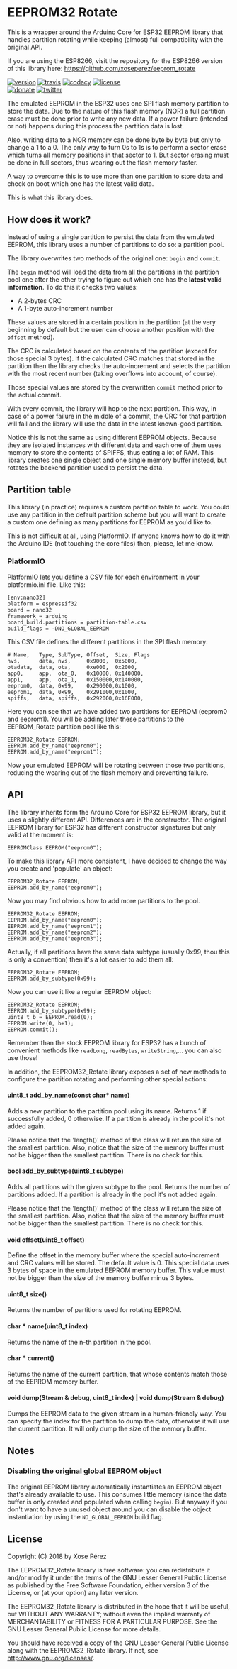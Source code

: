 # EEPROM32 Rotate

This is a wrapper around the Arduino Core for ESP32 EEPROM library that handles partition rotating while keeping (almost) full compatibility with the original API.

If you are using the ESP8266, visit the repository for the ESP8266 version of this library here: https://github.com/xoseperez/eeprom_rotate

[![version](https://img.shields.io/badge/version-0.9.0-brightgreen.svg)](CHANGELOG.md)
[![travis](https://travis-ci.org/xoseperez/eeprom32_rotate.svg?branch=master)](https://travis-ci.org/xoseperez/eeprom32_rotate)
[![codacy](https://img.shields.io/codacy/grade/73a1774d4563493dbad4ebfaa55e0568/master.svg)](https://www.codacy.com/app/xoseperez/eeprom32_rotate/dashboard)
[![license](https://img.shields.io/github/license/xoseperez/EEPROM32_Rotate.svg)](LICENSE)
<br />
[![donate](https://img.shields.io/badge/donate-PayPal-blue.svg)](https://www.paypal.com/cgi-bin/webscr?cmd=_donations&business=xose%2eperez%40gmail%2ecom&lc=US&no_note=0&currency_code=EUR&bn=PP%2dDonationsBF%3abtn_donate_LG%2egif%3aNonHostedGuest)
[![twitter](https://img.shields.io/twitter/follow/xoseperez.svg?style=social)](https://twitter.com/intent/follow?screen_name=xoseperez)

The emulated EEPROM in the ESP32 uses one SPI flash memory partition to store the data. Due to the nature of this flash memory (NOR) a full partition erase must be done prior to write any new data. If a power failure (intended or not) happens during this process the partition data is lost.

Also, writing data to a NOR memory can be done byte by byte but only to change a 1 to a 0. The only way to turn 0s to 1s is to perform a sector erase which turns all memory positions in that sector to 1. But sector erasing must be done in full sectors, thus wearing out the flash memory faster.

A way to overcome this is to use more than one partition to store data and check on boot which one has the latest valid data.

This is what this library does.

## How does it work?

Instead of using a single partition to persist the data from the emulated EEPROM, this library uses a number of partitions to do so: a partition pool.

The library overwrites two methods of the original one: `begin` and `commit`.

The `begin` method will load the data from all the partitions in the partition pool one after the other trying to figure out which one has the **latest valid information**. To do
this it checks two values:

* A 2-bytes CRC
* A 1-byte auto-increment number

These values are stored in a certain position in the partition (at the very beginning by default but the user can choose another position with the `offset` method).

The CRC is calculated based on the contents of the partition (except for those special 3 bytes). If the calculated CRC matches that stored in the partition then the library checks the auto-increment and selects the partition with the most recent number (taking overflows into account, of course).

Those special values are stored by the overwritten `commit` method prior to the actual commit.

With every commit, the library will hop to the next partition. This way, in case of a power failure in the middle of a commit, the CRC for that partition will fail and the library will use the data in the latest known-good partition.

Notice this is not the same as using different EEPROM objects. Because they are isolated instances with different data and each one of them uses memory to store the contents of SPIFFS, thus eating a lot of RAM. This library creates one single object and one single memory buffer instead, but rotates the backend partition used to persist the data.

## Partition table

This library (in practice) requires a custom partition table to work. You could use any partition in the default partition scheme but you will want to create a custom one defining as many partitions for EEPROM as you'd like to.

This is not difficult at all, using PlatformIO. If anyone knows how to do it with the Arduino IDE (not touching the core files) then, please, let me know.

### PlatformIO

PlatformIO lets you define a CSV file for each environment in your platformio.ini file. Like this:

```
[env:nano32]
platform = espressif32
board = nano32
framework = arduino
board_build.partitions = partition-table.csv
build_flags = -DNO_GLOBAL_EEPROM
```

This CSV file defines the different partitions in the SPI flash memory:

```
# Name,   Type, SubType, Offset,  Size, Flags
nvs,      data, nvs,     0x9000,  0x5000,
otadata,  data, ota,     0xe000,  0x2000,
app0,     app,  ota_0,   0x10000, 0x140000,
app1,     app,  ota_1,   0x150000,0x140000,
eeprom0,  data, 0x99,    0x290000,0x1000,
eeprom1,  data, 0x99,    0x291000,0x1000,
spiffs,   data, spiffs,  0x292000,0x16E000,
```

Here you can see that we have added two partitions for EEPROM (eeprom0 and eeprom1). You will be adding later these partitions to the EEPROM_Rotate partition pool like this:

```
EEPROM32_Rotate EEPROM;
EEPROM.add_by_name("eeprom0");
EEPROM.add_by_name("eeprom1");
```

Now your emulated EEPROM will be rotating between those two partitions, reducing the wearing out of the flash memory and preventing failure.

## API

The library inherits form the Arduino Core for ESP32 EEPROM library, but it uses a slightly different API. Differences are in the constructor. The original EEPROM library for ESP32 has different constructor signatures but only valid at the moment is:

```
EEPROMClass EEPROM("eeprom0");
```

To make this library API more consistent, I have decided to change the way you create and 'populate' an object:

```
EEPROM32_Rotate EEPROM;
EEPROM.add_by_name("eeprom0");
```

Now you may find obvious how to add more partitions to the pool.

```
EEPROM32_Rotate EEPROM;
EEPROM.add_by_name("eeprom0");
EEPROM.add_by_name("eeprom1");
EEPROM.add_by_name("eeprom2");
EEPROM.add_by_name("eeprom3");
```

Actually, if all partitions have the same data subtype (usually 0x99, thou this is only a convention) then it's a lot easier to add them all:

```
EEPROM32_Rotate EEPROM;
EEPROM.add_by_subtype(0x99);
```

Now you can use it like a regular EEPROM object:

```
EEPROM32_Rotate EEPROM;
EEPROM.add_by_subtype(0x99);
uint8_t b = EEPROM.read(0);
EEPROM.write(0, b+1);
EEPROM.commit();
```

Remember than the stock EEPROM library for ESP32 has a bunch of convenient methods like `readLong`, `readBytes`, `writeString`,... you can also use those!

In addition, the EEPROM32_Rotate library exposes a set of new methods to configure the partition rotating and performing other special actions:

#### uint8_t add_by_name(const char* name)

Adds a new partition to the partition pool using its name. Returns 1 if successfully added, 0 otherwise. If a partition is already in the pool it's not added again.

Please notice that the 'length()' method of the class will return the size of the smallest partition. Also, notice that the size of the memory buffer must not be bigger than the smallest partition. There is no check for this.

#### bool add_by_subtype(uint8_t subtype)

Adds all partitions with the given subtype to the pool. Returns the number of partitions added. If a partition is already in the pool it's not added again.

Please notice that the 'length()' method of the class will return the size of the smallest partition. Also, notice that the size of the memory buffer must not be bigger than the smallest partition. There is no check for this.

#### void offset(uint8_t offset)

Define the offset in the memory buffer where the special auto-increment and CRC values will be stored. The default value is 0. This special data uses 3 bytes of space in the emulated EEPROM memory buffer. This value must not be bigger than the size of the memory buffer minus 3 bytes.

#### uint8_t size()

Returns the number of partitions used for rotating EEPROM.

#### char * name(uint8_t index)

Returns the name of the n-th partition in the pool.

#### char * current()

Returns the name of the current partition, that whose contents match those of the EEPROM memory buffer.

#### void dump(Stream & debug, uint8_t index) | void dump(Stream & debug)

Dumps the EEPROM data to the given stream in a human-friendly way. You can specify the index for the partition to dump the data, otherwise it will use the current partition. It will only dump the size of the memory buffer.

## Notes

### Disabling the original global EEPROM object

The original EEPROM library automatically instantiates an EEPROM object that's
already available to use. This consumes little memory (since the data buffer is
only created and populated when calling `begin`). But anyway if you don't want to
have a unused object around you can disable the object instantiation by using
the `NO_GLOBAL_EEPROM` build flag.

## License

Copyright (C) 2018 by Xose Pérez <xose dot perez at gmail dot com>

The EEPROM32_Rotate library is free software: you can redistribute it and/or modify
it under the terms of the GNU Lesser General Public License as published by
the Free Software Foundation, either version 3 of the License, or
(at your option) any later version.

The EEPROM32_Rotate library is distributed in the hope that it will be useful,
but WITHOUT ANY WARRANTY; without even the implied warranty of
MERCHANTABILITY or FITNESS FOR A PARTICULAR PURPOSE.  See the
GNU Lesser General Public License for more details.

You should have received a copy of the GNU Lesser General Public License
along with the EEPROM32_Rotate library.  If not, see <http://www.gnu.org/licenses/>.
